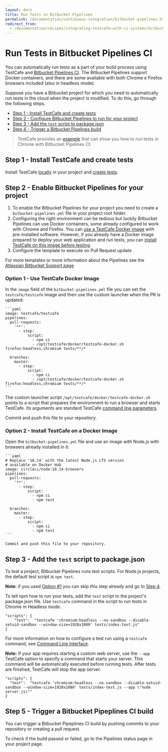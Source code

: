 ```yaml
---
layout: docs
title: Run Tests in Bitbucket Pipelines
permalink: /documentation/continuous-integration/bitbucket-pipelines.html
redirect_from:
  - /documentation/recipes/integrating-testcafe-with-ci-systems/bitbucket-pipelines.html
---
```

# Run Tests in Bitbucket Pipelines CI

You can automatically run tests as a part of your build process using TestCafe and [Bitbucket Pipelines CI](https://bitbucket.org/product/features/pipelines).
The Bitbucket Pipelines support Docker containers, and there are some available with both Chrome e Firefox browsers included (also in headless mode).

Suppose you have a Bitbucket project for which you need to automatically run tests in the cloud when the project is modified. To do this, go through the following steps.

* [Step 1 - Install TestCafe and create tests](#step-1---install-testcafe-and-create-tests)
* [Step 2 - Configure Bitbucket Pipelines to run for your project](#step-2---enable-bitbucket-pipelines-for-your-project)
* [Step 3 - Add the `test` script to package.json](#step-3---add-the-test-script-to-packagejson)
* [Step 4 - Trigger a Bitbucket Pipelines build](#step-4---trigger-a-bitbucket-pipelines-ci-build)

> TestCafe provides an [example](https://github.com/DevExpress/testcafe/tree/master/examples/running-tests-in-chrome-using-bitbucket-pipelines-ci/) that can show you how to run tests in Chrome with Bitbucket Pipelines CI.

## Step 1 - Install TestCafe and create tests

Install TestCafe [locally](../using-testcafe/installing-testcafe.md#locally) in your project and [create tests](../getting-started/README.md#creating-a-test).

## Step 2 - Enable Bitbucket Pipelines for your project

1. To enable the Bitbucket Pipelines for your project you need to create a `bitbucket-pipelines.yml` file in your project root folder.
2. Configuring the right environment can be tedious but luckily Bitbucket Pipelines can use Docker containers, some already configured to work with Chrome and Firefox. You can [use a TestCafe Docker image](#option-1---use-testcafe-docker-image) with pre-installed software.
However, if you already have a Docker image prepared to deploy your web application and run tests, you can [install TestCafe on this image before testing](#option-2---install-testcafe-on-a-docker-image).
3. Configure the template to execute on Pull Request update

For more templates or more information about the Pipelines see the [Atlassian Bitbucket Support page](https://confluence.atlassian.com/bitbucket/get-started-with-bitbucket-pipelines-792298921.html)

### Option 1 - Use TestCafe Docker Image

In the `image` field of the `bitbucket-pipelines.yml` file you can set the `testcafe/testcafe` image and then use the custom launcher when the PR is updated:

    ```yaml
    image: testcafe/testcafe
    pipelines:
      pull-requests:
        '**':
          - step:
              script:
                - npm ci
                - /opt/testcafe/docker/testcafe-docker.sh firefox:headless,chromium tests/**/*

      branches:
        master:
          - step:
              script:
                - npm ci
                - /opt/testcafe/docker/testcafe-docker.sh firefox:headless,chromium tests/**/*
    ```

The custom launcher script `/opt/testcafe/docker/testcafe-docker.sh` points to a script that prepares the environment to run a browser and starts TestCafe. Its arguments are standard TestCafe [command line parameters](../using-testcafe/command-line-interface.md).

Commit and push this file to your repository.

### Option 2 - Install TestCafe on a Docker Image

Open the `bitbucket-pipelines.yml` file and use an image with Node.js with browsers already installed in it:

    ```yaml
    # Replace '10.14' with the latest Node.js LTS version
    # available on Docker Hub
    image: circleci/node:10.14-browsers
    pipelines:
      pull-requests:
        '**':
          - step:
              script:
                - npm ci
                - npm test

      branches:
        master:
          - step:
              script:
                - npm ci
                - npm test
    ```

    Commit and push this file to your repository.

## Step 3 - Add the `test` script to package.json

To test a project, Bitbucket Pipelines runs test scripts. For Node.js projects, the default test script is `npm test`.

**Note**: if you used [Option #1](#option-1---use-testcafe-docker-image) you can skip this step already and go to [Step 4](#step-4---trigger-a-bitbucket-pipelines-ci-build).

To tell npm how to run your tests, add the `test` script to the project's package.json file. Use `testcafe` command in the script to run tests in Chrome in Headless mode.

```text
"scripts": {
    "test":  "testcafe 'chromium:headless --no-sandbox --disable-setuid-sandbox --window-size=1920x1080' tests/index-test.js"
}
```

For more information on how to configure a test run using a `testcafe` command, see [Command Line Interface](../using-testcafe/command-line-interface.md).

**Note:** If your app requires starting a custom web server, use the `--app` TestCafe option to specify a command that starts your server.
This command will be automatically executed before running tests. After tests are finished, TestCafe will stop the app server.

```text
"scripts": {
  "test":  "testcafe 'chromium:headless --no-sandbox --disable-setuid-sandbox --window-size=1920x1080' tests/index-test.js --app \"node server.js\""
}
```

## Step 5 - Trigger a Bitbucket Pipeplines CI build

You can trigger a Bitbucket Pipeplines CI build by pushing commits to your repository or creating a pull request.

To check if the build passed or failed, go to the Pipelines status page in your project page.
